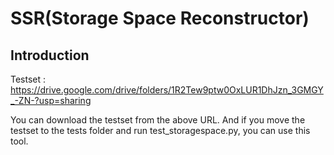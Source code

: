 # SSR(Storage Space Reconstructor)

## Introduction
Testset : https://drive.google.com/drive/folders/1R2Tew9ptw0OxLUR1DhJzn_3GMGY_-ZN-?usp=sharing

You can download the testset from the above URL.
And if you move the testset to the tests folder and run test_storagespace.py, you can use this tool.
